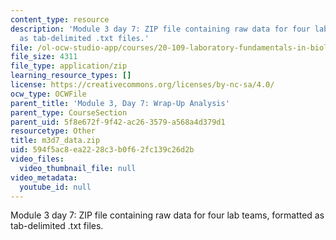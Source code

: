 ```yaml
---
content_type: resource
description: 'Module 3 day 7: ZIP file containing raw data for four lab teams, formatted
  as tab-delimited .txt files.'
file: /ol-ocw-studio-app/courses/20-109-laboratory-fundamentals-in-biological-engineering-spring-2010/594f5ac8ea2228c3b0f62fc139c26d2b_m3d7_data.zip
file_size: 4311
file_type: application/zip
learning_resource_types: []
license: https://creativecommons.org/licenses/by-nc-sa/4.0/
ocw_type: OCWFile
parent_title: 'Module 3, Day 7: Wrap-Up Analysis'
parent_type: CourseSection
parent_uid: 5f8e672f-9f42-ac26-3579-a568a4d379d1
resourcetype: Other
title: m3d7_data.zip
uid: 594f5ac8-ea22-28c3-b0f6-2fc139c26d2b
video_files:
  video_thumbnail_file: null
video_metadata:
  youtube_id: null
---
```

Module 3 day 7: ZIP file containing raw data for four lab teams, formatted as tab-delimited .txt files.